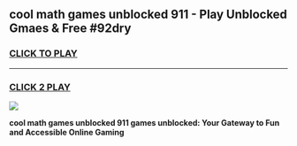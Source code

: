 
## cool math games unblocked 911 - Play Unblocked Gmaes & Free #92dry
<h3>
<a href="https://news.freeplayer.one?title=cool_math_games_unblocked_911&ref=03M">CLICK TO PLAY</a></h3>
<hr>

<h3>
<a href="https://news.freeplayer.one?title=cool_math_games_unblocked_911&ref=03M">CLICK 2 PLAY</a>
  
</h3>

<a href="https://news.freeplayer.one?title=cool_math_games_unblocked_911&ref=03M"><img src="https://clearcache.store/games.png"></a>


**cool math games unblocked 911 games unblocked: Your Gateway to Fun and Accessible Online Gaming**
